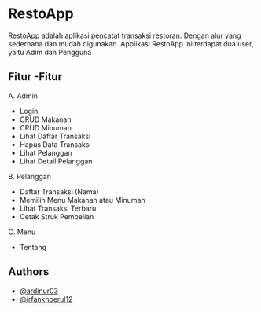 # RestoApp

RestoApp adalah aplikasi pencatat transaksi restoran. Dengan alur yang sederhana dan mudah digunakan. Applikasi RestoApp ini terdapat dua user, yaitu Adim dan Pengguna

## Fitur -Fitur

A. Admin

- Login
- CRUD Makanan
- CRUD Minuman
- Lihat Daftar Transaksi
- Hapus Data Transaksi
- Lihat Pelanggan
- Lihat Detail Pelanggan

B. Pelanggan

- Daftar Transaksi (Nama)
- Memilih Menu Makanan atau Minuman
- Lihat Transaksi Terbaru
- Cetak Struk Pembelian

C. Menu

- Tentang

## Authors

- [@ardinur03](https://www.github.com/ardinur03)
- [@irfankhoerul12](https://www.github.com/irfankhoerul12)
